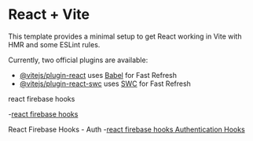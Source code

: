 # React + Vite

This template provides a minimal setup to get React working in Vite with HMR and some ESLint rules.

Currently, two official plugins are available:

- [@vitejs/plugin-react](https://github.com/vitejs/vite-plugin-react/blob/main/packages/plugin-react/README.md) uses [Babel](https://babeljs.io/) for Fast Refresh
- [@vitejs/plugin-react-swc](https://github.com/vitejs/vite-plugin-react-swc) uses [SWC](https://swc.rs/) for Fast Refresh


react firebase hooks

-[react firebase hooks](https://www.npmjs.com/package/react-firebase-hooks)

React Firebase Hooks - Auth
-[react firebase hooks Authentication Hooks](https://github.com/csfrequency/react-firebase-hooks/tree/09bf06b28c82b4c3c1beabb1b32a8007232ed045/auth)